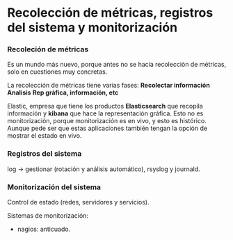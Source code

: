 # Recolección de métricas, registros del sistema y monitorización
### Recoleción de métricas
Es un mundo más nuevo, porque antes no se hacía recolección de métricas, solo en cuestiones muy concretas. 

La recolección de métricas tiene varias fases:
**Recolectar información**
**Analisis**
**Rep gráfica, información, etc**

Elastic, empresa que tiene los productos **Elasticsearch** que recopila información y **kibana** que hace la representación gráfica. Esto no es monitorización, porque monitorización es en vivo, y esto es histórico. Aunque pede ser que estas aplicaciones también tengan la opción de mostrar el estado en vivo. 

### Registros del sistema
log -> gestionar (rotación y análisis automático), rsyslog y journald.

### Monitorización del sistema
Control de estado (redes, servidores y servicios).

Sistemas de monitorización:
- nagios: anticuado.
